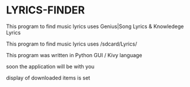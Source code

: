 # LYRICS-FINDER

This program to find music lyrics uses Genius|Song Lyrics & Knowledege Lyrics

This program to find music lyrics uses /sdcard/Lyrics/

This program was written in Python GUI / Kivy language 

soon the application will be with you

display of downloaded items is set
